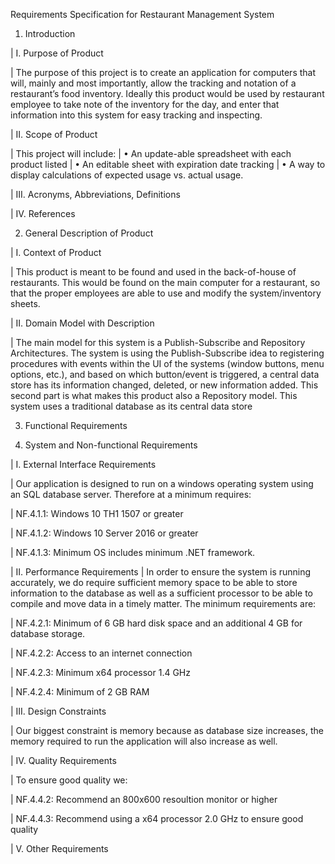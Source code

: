 Requirements Specification for Restaurant Management System

1.	Introduction


| I.	Purpose of Product

|   The purpose of this project is to create an application for computers that will, mainly and most importantly, allow the tracking and notation of a restaurant’s food  inventory. Ideally this product would be used by restaurant employee to take note of the inventory for the day, and enter that information into this system for easy  tracking and inspecting.


|  II.	Scope of Product

|    This project will include:
|      •	An update-able spreadsheet with each product listed
|      •	An editable sheet with expiration date tracking
|      •	A way to display calculations of expected usage vs. actual usage.


|  III.	Acronyms, Abbreviations, Definitions


|  IV.	References

2.	General Description of Product


|  I.	Context of Product

|    This product is meant to be found and used in the back-of-house of restaurants. This would be found on the main computer for a restaurant, so that the proper employees are able to use and modify the system/inventory sheets.


|  II.	Domain Model with Description

|    The main model for this system is a Publish-Subscribe and Repository Architectures. The system is using the Publish-Subscribe idea to registering procedures with events within the UI of the systems (window buttons, menu options, etc.), and based on which button/event is triggered, a central data store has its information changed, deleted, or new information added. This second part is what makes this product also a Repository model. This system uses a traditional database as its central data store


3.  Functional Requirements


4.  System and Non-functional Requirements


|  I.  External Interface Requirements

|    Our application is designed to run on a windows operating system using an SQL database server. Therefore at a minimum requires:

|    NF.4.1.1: Windows 10 TH1 1507 or greater

|    NF.4.1.2: Windows 10 Server 2016 or greater

|    NF.4.1.3: Minimum OS includes minimum .NET framework.


|  II. Performance Requirements
|    In order to ensure the system is running accurately, we do require sufficient memory space to be able to store information to the database as well as a sufficient processor to be able to compile and move data in a timely matter. The minimum requirements are:

|    NF.4.2.1: Minimum of 6 GB hard disk space and an additional 4 GB for database storage.

|    NF.4.2.2: Access to an internet connection

|    NF.4.2.3: Minimum x64 processor 1.4 GHz

|    NF.4.2.4: Minimum of 2 GB RAM


|  III. Design Constraints

|    Our biggest constraint is memory because as database size increases, the memory required to run the application will also increase as well.


|  IV. Quality Requirements

|    To ensure good quality we: 

|    NF.4.4.2: Recommend an 800x600 resoultion monitor or higher

|    NF.4.4.3: Recommend using a x64 processor 2.0 GHz to ensure good quality

|  V.  Other Requirements

